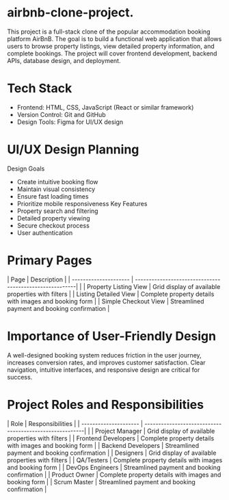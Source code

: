 # airbnb-clone-project.
This project is a full-stack clone of the popular accommodation booking platform AirBnB. The goal is to build a functional web application that allows users to browse property listings, view detailed property information, and complete bookings. The project will cover frontend development, backend APIs, database design, and deployment.

# Tech Stack
- Frontend: HTML, CSS, JavaScript (React or similar framework)
- Version Control: Git and GitHub
- Design Tools: Figma for UI/UX design

# UI/UX Design Planning
Design Goals
- Create intuitive booking flow
- Maintain visual consistency
- Ensure fast loading times
- Prioritize mobile responsiveness
Key Features
- Property search and filtering
- Detailed property viewing
- Secure checkout process
- User authentication

# Primary Pages
|          Page         | Description                                             |
| --------------------- | --------------------------------------------------------|                                            |
| Property Listing View | Grid display of available properties with filters       |
| Listing Detailed View | Complete property details with images and booking form  |
| Simple Checkout View  | Streamlined payment and booking confirmation            |

# Importance of User-Friendly Design
A well-designed booking system reduces friction in the user journey, increases conversion rates, and improves customer satisfaction. Clear navigation, intuitive interfaces, and responsive design are critical for success.

# Project Roles and Responsibilities
|          Role         | Responsibilities                                        |
| --------------------- | --------------------------------------------------------|                                    |
| Project Manager       | Grid display of available properties with filters       |
| Frontend Developers   | Complete property details with images and booking form  |
| Backend Developers    | Streamlined payment and booking confirmation            |
| Designers             | Grid display of available properties with filters       |
| QA/Testers            | Complete property details with images and booking form  |
| DevOps Engineers      | Streamlined payment and booking confirmation            |
| Product Owner         | Complete property details with images and booking form  |
| Scrum Master          | Streamlined payment and booking confirmation            |



